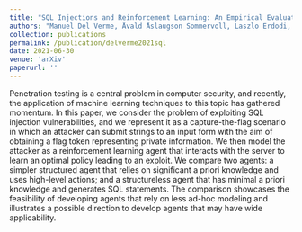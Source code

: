 ```yaml
---
title: "SQL Injections and Reinforcement Learning: An Empirical Evaluation of the Role of Action Structure"
authors: "Manuel Del Verme, Åvald Åslaugson Sommervoll, Laszlo Erdodi, Simone Totaro, Fabio Massimo Zennaro"
collection: publications
permalink: /publication/delverme2021sql
date: 2021-06-30
venue: 'arXiv'
paperurl: ''
---
```


Penetration testing is a central problem in computer security, and recently, the application of machine learning techniques to this topic has gathered momentum. In this paper, we consider the problem of exploiting SQL injection vulnerabilities, and we represent it as a capture-the-flag scenario in which an attacker can submit strings to an input form with the aim of obtaining a flag token representing private information. We then model the attacker as a reinforcement learning agent that interacts with the server to learn an optimal policy leading to an exploit. We compare two agents: a simpler structured agent that relies on significant a priori knowledge and uses high-level actions; and a structureless agent that has minimal a priori knowledge and generates SQL statements. The comparison showcases the feasibility of developing agents that rely on less ad-hoc modeling and illustrates a possible direction to develop agents that may have wide applicability.
